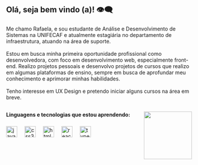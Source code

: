<h2 align="left">Olá, seja bem vindo (a)! 👁️‍🗨️</h2>

###

<p align="left"> Me chamo Rafaela, e sou estudante de Análise e Desenvolvimento de Sistemas na UNIFECAF e atualmente estagiária no departamento de infraestrutura, atuando na área de suporte.<br><br>Estou em busca minha primeira oportunidade profissional como desenvolvedora, com foco em desenvolvimento web, especialmente front-end. Realizo projetos pessoais e desenvolvo projetos de cursos que realizo em algumas plataformas de ensino, sempre em busca de aprofundar meu conhecimento e aprimorar minhas habilidades.<br><br>Tenho interesse em UX Design e pretendo iniciar alguns cursos na área em breve.</p>

###

<h2 align="left"></h2>

###

<img align="right" height="130" src="https://user-images.githubusercontent.com/74038190/219923809-b86dc415-a0c2-4a38-bc88-ad6cf06395a8.gif"  />

###

<h4 align="left">Linguagens e tecnologias que estou aprendendo:</h4>

###

<div align="left">
  <img src="https://skillicons.dev/icons?i=js" height="30" alt="javascript logo"  />
  <img width="12" />
  <img src="https://skillicons.dev/icons?i=css" height="30" alt="css3 logo"  />
  <img width="12" />
  <img src="https://skillicons.dev/icons?i=html" height="30" alt="html5 logo"  />
  <img width="12" />
  <img src="https://skillicons.dev/icons?i=react" height="30" alt="react logo"  />
  <img width="12" />
  <img src="https://skillicons.dev/icons?i=ts" height="30" alt="typescript logo"  />
</div>

###
